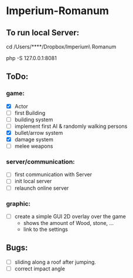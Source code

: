 # Imperium-Romanum


## To run local Server:

cd /Users/****/Dropbox/Imperium\ Romanum

php -S 127.0.0.1:8081

## ToDo:

### game:
- [x] Actor
- [ ] first Building
- [ ] building system
- [ ] implement first AI & randomly walking persons
- [x] bullet/arrow system
- [x] damage system
- [ ] melee weapons

### server/communication:
- [ ] first communication with Server
- [ ] init local server
- [ ] relaunch online server

### graphic:
- [ ] create a simple GUI 2D overlay over the game
    - shows the amount of Wood, stone, ...
    - link to the settings


## Bugs:
-[ ] sliding along a roof after jumping.
-[ ] correct impact angle
